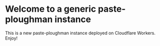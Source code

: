 # Welcome to a generic paste-ploughman instance

This is a new paste-ploughman instance deployed on Cloudflare Workers. Enjoy!